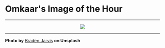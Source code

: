 # Omkaar's Image of the Hour

---

<div align="center">

<a href="https://unsplash.com/photos/colorful-houses-line-a-bright-blue-sky-Z6WmHx0nQXw">
  <img src="https://images.unsplash.com/photo-1748228885250-49564b614db9?crop=entropy&cs=tinysrgb&fit=max&fm=jpg&ixid=M3w3NjA2Nzh8MHwxfHJhbmRvbXx8fHx8fHx8fDE3NTA4NjcyMDB8&ixlib=rb-4.1.0&q=80&w=1080" style="max-width:100%; height:auto;">
</a>



</div>

---

**Photo by** [Braden Jarvis](https://unsplash.com/@jarvisphoto) **on Unsplash**

